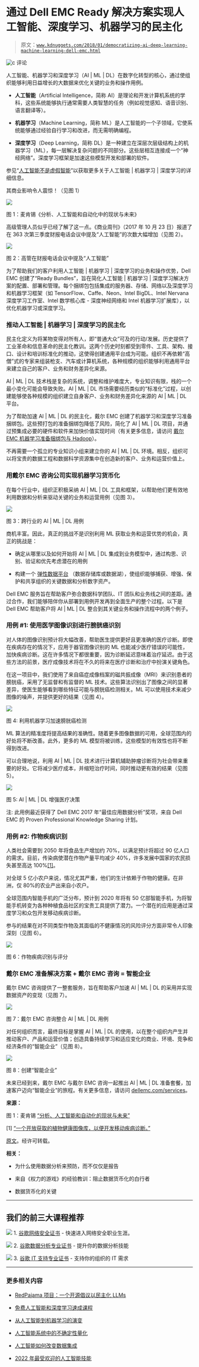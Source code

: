 # 通过 Dell EMC Ready 解决方案实现人工智能、深度学习、机器学习的民主化

> 原文：[`www.kdnuggets.com/2018/01/democratizing-ai-deep-learning-machine-learning-dell-emc.html`](https://www.kdnuggets.com/2018/01/democratizing-ai-deep-learning-machine-learning-dell-emc.html)

![c](img/3d9c022da2d331bb56691a9617b91b90.png) 评论

人工智能、机器学习和深度学习（AI | ML | DL）在数字化转型的核心，通过使组织能够利用日益增长的大数据来优化关键的业务和操作用例。

+   **人工智能**（Artificial Intelligence，简称 AI）是理论和开发计算机系统的学科，这些系统能够执行通常需要人类智慧的任务（例如视觉感知、语音识别、语言翻译等）。

+   **机器学习**（Machine Learning，简称 ML）是人工智能的一个子领域，它使系统能够通过经验自行学习和改进，而无需明确编程。

+   **深度学习**（Deep Learning，简称 DL）是一种建立在深层次层级结构上的机器学习（ML），每一层解决复杂问题的不同部分。这些层相互连接成一个“神经网络”。深度学习框架是加速这些模型开发和部署的软件。

参见“[人工智能不是虚假智能](https://infocus.emc.com/william_schmarzo/artificial-intelligence-not-fake-intelligence/)”以获取更多关于人工智能 | 机器学习 | 深度学习的详细信息。

其商业影响令人震惊！（见图 1）

![](img/4f4e57b4cd9ae81f15d138fefe3ab41f.png)

图 1：麦肯锡《分析、人工智能和自动化中的现状与未来》

高级管理人员似乎已经了解了这一点。《商业周刊》（2017 年 10 月 23 日）报道了在 363 次第三季度财报电话会议中提及“人工智能”的次数大幅增加（见图 2）。

![](img/6185d980dd6c66a5bb1d49138d7f2e33.png)

图 2：高管在财报电话会议中提及“人工智能”

为了帮助我们的客户利用人工智能 | 机器学习 | 深度学习的业务和操作优势，Dell EMC 创建了“Ready Bundles”，旨在简化人工智能 | 机器学习 | 深度学习解决方案的配置、部署和管理。每个捆绑包包括集成的服务器、存储、网络以及深度学习和机器学习框架（如 TensorFlow、Caffe、Neon、Intel BigDL、Intel Nervana 深度学习工作室、Intel 数学核心库 - 深度神经网络和 Intel 机器学习扩展库），以优化机器学习或深度学习。

### 推动人工智能 | 机器学习 | 深度学习的民主化

民主化定义为将某物变得对所有人，即“普通大众”可及的行动/发展。历史提供了工业革命和信息革命的民主化教训。这两个历史时刻都受到零件、工具、架构、接口、设计和培训标准化的推动，这使得创建通用平台成为可能。组织不再依赖“高僧”式的专家来组装枪支、汽车或计算机系统，各种规模的组织能够利用通用平台来建立自己的客户、业务和财务差异化来源。

AI | ML | DL 技术栈是复杂的系统，调整和维护难度大，专业知识有限，栈的一个最小变化可能会导致失败。AI | ML | DL 市场需要经历类似的“标准化”过程，以创建能够使各种规模的组织建立自身客户、业务和财务差异化来源的 AI | ML | DL 平台。

为了帮助加速 AI | ML | DL 的民主化，戴尔 EMC 创建了机器学习和深度学习准备捆绑包。这些预打包的准备捆绑包降低了风险，简化了 AI | ML | DL 项目，并通过预集成必要的硬件和软件来加快价值实现时间（有关更多信息，请访问 [戴尔 EMC 机器学习准备捆绑包与 Hadoop](http://www.dellemc.com/ai)）。

不再需要一个孤立的专业知识小组来建立你的 AI | ML | DL 环境。相反，组织可以将宝贵的数据工程和数据科学资源集中在创造新的客户、业务和运营价值上。

### 用戴尔 EMC 咨询公司实现机器学习货币化

在每个行业中，组织正积极采纳 AI | ML | DL 工具和框架，以帮助他们更有效地利用数据和分析来驱动关键的业务和运营用例（见图 3）。

![](img/d4080e9a3e7d6c5c2eaba5f5ad21436b.png)

图 3：跨行业的 AI | ML | DL 用例

商机丰富。因此，真正的挑战不是识别利用 ML 获取业务和运营优势的机会，真正的挑战是：

+   确定从哪里以及如何开始将 AI | ML | DL 集成到业务模型中，通过构思、识别、验证和优先考虑潜在的用例

+   构建一个 [弹性数据平台](https://www.emc.com/collateral/service-overview/h16643-elastic-data-platform-service.pdf) （数据存储库或数据湖），使组织能够捕获、增强、保护和共享组织的关键数据和分析数字资产。

Dell EMC 服务旨在帮助客户弥合数据科学团队、IT 团队和业务线之间的差距。通过合作，我们能够陪伴你从部署到用例开发再到全面生产的整个过程。以下是 Dell EMC 帮助客户将 AI | ML | DL 整合到其关键业务和操作流程中的两个例子。

### 用例 #1: 使用医学图像识别进行膀胱癌识别

对人体的图像识别预计将大幅改善，帮助医生提供更好且更准确的医疗诊断。即使在疾病存在的情况下，应用于器官图像识别的 ML 也能减少医疗错误的可能性，加快疾病诊断。这在许多情况下都很重要，因为诊断延迟意味着治疗延迟。由于这些方法的前景，医疗成像技术将在不久的将来在医疗诊断和治疗中扮演关键角色。

在这一项目中，我们使用了来自癌症成像档案的磁共振成像（MRI）来识别患者的膀胱癌，采用了无监督和有监督的 ML 技术。这些算法识别出了图像之间的显著差异，使医生能够看到哪些特征可能与膀胱癌检测相关。ML 可以使用技术来减少图像的噪声，并提供更好的结果（见图 4）。

![](img/1b3959c38cb29a229ed48dd17e6fbdfa.png)

图 4: 利用机器学习加速膀胱癌检测

ML 算法的精准度将提高结果的准确性。随着更多图像数据的可用，全球范围内的好处将不断改善。此外，更多的 ML 模型将被训练，这些模型的有效性也将不断得到改进。

可以合理地说，利用 AI | ML | DL 技术进行计算机辅助肿瘤诊断将为社会带来重要的好处。它将减少医疗成本，并缩短治疗时间，同时推动更有效的结果（见图 5）。

![](img/7f1e9347a0ec172e375fb35265e4c311.png)

图 5: AI | ML | DL 增强医疗决策

注: 此用例最近获得了 Dell EMC 2017 年“最佳应用数据分析”奖项，来自 Dell EMC 的 Proven Professional Knowledge Sharing 计划。

### 用例 #2: 作物疾病识别

人类社会需要到 2050 年将食品生产增加约 70%，以满足预计将超过 90 亿人口的需求。目前，传染病使潜在作物产量平均减少 40%，许多发展中国家的农民损失甚至高达 100%[[1]](https://infocus.emc.com/william_schmarzo/democratizing-artificial-intelligence-deep-learning-machine-learning-with-dell-emc-ready-solutions/#_ftn1)。

对全球 5 亿小农户来说，情况尤其严重，他们的生计依赖于作物的健康。在非洲，仅 80%的农业产出来自小农户。

全球范围内智能手机的广泛分布，预计到 2020 年将有 50 亿部智能手机，为将智能手机转变为各种种植食品社区的宝贵工具提供了潜力。一个潜在的应用是通过深度学习和众包开发移动疾病诊断。

参与的结果在对不同类型作物及其面临的不健康情况的风险评分方面非常令人印象深刻（见图 6）。

![](img/18ed732191e94844d34e5f4fc09100b5.png)

图 6：作物疾病识别与评分

### 戴尔 EMC 准备解决方案 + 戴尔 EMC 咨询 = 智能企业

戴尔 EMC 咨询提供了一整套服务，旨在帮助客户加速 AI | ML | DL 的采用并实现数据资产的变现（见图 7）。

![](img/fa787ff8b7cdfd3ec3adb8c886188cfa.png)

图 7：戴尔 EMC 咨询整合 AI | ML | DL 用例

对任何组织而言，最终目标是掌握 AI | ML | DL 的使用，以在整个组织内产生并推动客户、产品和运营价值；创造具备持续学习和适应变化的商业、环境、竞争和经济条件的“智能企业”（见图 8）。

![](img/98c5d712904d7a0d8c21fe28fa3f2213.png)

图 8：创建“智能企业”

未来已经到来，戴尔 EMC 与戴尔 EMC 咨询一起推出 AI | ML | DL 准备套餐，加速客户迈向“智能企业”的旅程。有关更多信息，请访问 [dellemc.com/services](https://www.dellemc.com/en-us/services/professional-services/index.htm)。

**来源：**

图 1：麦肯锡 [“分析、人工智能和自动化的现状与未来”](https://www.mckinsey.com/global-themes/digital-disruption/whats-now-and-next-in-analytics-ai-and-automation)

[1] [“一个开放获取的植物健康图像库，以便开发移动疾病诊断。”](https://arxiv.org/abs/1511.08060)

[原文](https://infocus.emc.com/william_schmarzo/democratizing-artificial-intelligence-deep-learning-machine-learning-with-dell-emc-ready-solutions/)。经许可转载。

**相关：**

+   为什么使用数据分析来预防，而不仅仅是报告

+   来自《权力的游戏》的经验教训：阻止数据货币化的白行者

+   数据货币化的关键

* * *

## 我们的前三大课程推荐

![](img/0244c01ba9267c002ef39d4907e0b8fb.png) 1\. [谷歌网络安全证书](https://www.kdnuggets.com/google-cybersecurity) - 快速进入网络安全职业生涯。

![](img/e225c49c3c91745821c8c0368bf04711.png) 2\. [谷歌数据分析专业证书](https://www.kdnuggets.com/google-data-analytics) - 提升你的数据分析技能

![](img/0244c01ba9267c002ef39d4907e0b8fb.png) 3\. [谷歌 IT 支持专业证书](https://www.kdnuggets.com/google-itsupport) - 支持你的组织的 IT 需求

* * *

### 更多相关内容

+   [RedPajama 项目：一个开源倡议以民主化 LLMs](https://www.kdnuggets.com/2023/06/redpajama-project-opensource-initiative-democratizing-llms.html)

+   [免费人工智能和深度学习速成课程](https://www.kdnuggets.com/2022/07/free-artificial-intelligence-deep-learning-crash-course.html)

+   [从人工智能到机器学习的演变](https://www.kdnuggets.com/2022/08/evolution-artificial-intelligence-machine-learning-data-science.html)

+   [人工智能系统中的不确定性量化](https://www.kdnuggets.com/2022/04/uncertainty-quantification-artificial-intelligencebased-systems.html)

+   [人工智能如何改变数据集成](https://www.kdnuggets.com/2022/04/artificial-intelligence-transform-data-integration.html)

+   [2022 年最受欢迎的人工智能技能](https://www.kdnuggets.com/2022/08/indemand-artificial-intelligence-skills-learn-2022.html)
